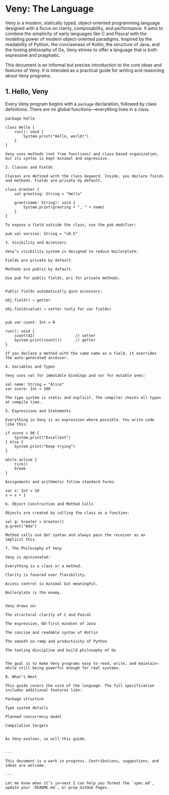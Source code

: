 
# Veny: The Language

Veny is a modern, statically typed, object-oriented programming language designed with a focus on clarity, composability, and performance. It aims to combine the simplicity of early languages like C and Pascal with the modeling power of modern object-oriented paradigms. Inspired by the readability of Python, the conciseness of Kotlin, the structure of Java, and the tooling philosophy of Go, Veny strives to offer a language that is both expressive and pragmatic.

This document is an informal but precise introduction to the core ideas and features of Veny. It is intended as a practical guide for writing and reasoning about Veny programs.

## 1. Hello, Veny

Every Veny program begins with a `package` declaration, followed by class definitions. There are no global functions—everything lives in a class.

```veny
package hello

class Hello {
    run(): void {
        System.print("Hello, world!")
    }
}

Veny uses methods (not free functions) and class-based organization, but its syntax is kept minimal and expressive.

2. Classes and Fields

Classes are defined with the class keyword. Inside, you declare fields and methods. Fields are private by default.

class Greeter {
    val greeting: String = "Hello"

    greet(name: String): void {
        System.print(greeting + ", " + name)
    }
}

To expose a field outside the class, use the pub modifier:

pub val version: String = "v0.5"

3. Visibility and Accessors

Veny’s visibility system is designed to reduce boilerplate:

Fields are private by default.

Methods are public by default.

Use pub for public fields, pri for private methods.


Public fields automatically gain accessors:

obj.field() → getter

obj.field(value) → setter (only for var fields)


pub var count: Int = 0

run(): void {
    count(42)                  // setter
    System.print(count())      // getter
}

If you declare a method with the same name as a field, it overrides the auto-generated accessor.

4. Variables and Types

Veny uses val for immutable bindings and var for mutable ones:

val name: String = "Alice"
var score: Int = 100

The type system is static and explicit. The compiler checks all types at compile time.

5. Expressions and Statements

Everything in Veny is an expression where possible. You write code like this:

if score > 90 {
    System.print("Excellent")
} else {
    System.print("Keep trying")
}

while active {
    tick()
    break
}

Assignments and arithmetic follow standard forms:

var x: Int = 10
x = x + 1

6. Object Construction and Method Calls

Objects are created by calling the class as a function:

val g: Greeter = Greeter()
g.greet("Ada")

Method calls use dot syntax and always pass the receiver as an implicit this.

7. The Philosophy of Veny

Veny is opinionated:

Everything is a class or a method.

Clarity is favored over flexibility.

Access control is minimal but meaningful.

Boilerplate is the enemy.


Veny draws on:

The structural clarity of C and Pascal

The expressive, OO-first mindset of Java

The concise and readable syntax of Kotlin

The smooth on-ramp and productivity of Python

The tooling discipline and build philosophy of Go


The goal is to make Veny programs easy to read, write, and maintain—while still being powerful enough for real systems.

8. What’s Next

This guide covers the core of the language. The full specification includes additional features like:

Package structure

Type system details

Planned concurrency model

Compilation targets


As Veny evolves, so will this guide.


---

This document is a work in progress. Contributions, suggestions, and ideas are welcome.

---

Let me know when it’s in—next I can help you format the `spec.md`, update your `README.md`, or prep GitHub Pages.

